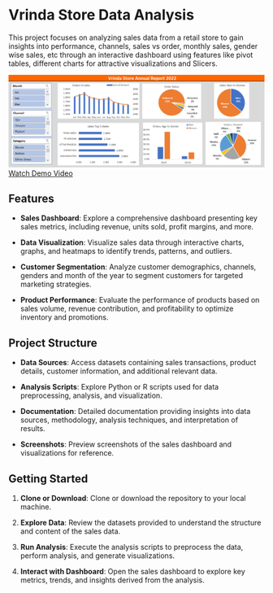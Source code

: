 # Vrinda Store Data Analysis

This project focuses on analyzing sales data from a retail store to gain insights into performance, channels, sales vs order, monthly sales, gender wise sales, etc through an interactive dashboard using features like pivot tables, different charts for attractive visualizations and Slicers.

![Store Sales](https://github.com/ailinabiswas/Interactive-Dashboard-with-Microsoft-Excel/blob/main/Vrinda%20Store%20Data%20Analysis/screenshot.PNG)
[Watch Demo Video](https://github.com/ailinabiswas/Interactive-Dashboard-with-Microsoft-Excel/blob/main/Vrinda%20Store%20Data%20Analysis/Screen%20recording.mp4)

## Features

- **Sales Dashboard**: Explore a comprehensive dashboard presenting key sales metrics, including revenue, units sold, profit margins, and more.

- **Data Visualization**: Visualize sales data through interactive charts, graphs, and heatmaps to identify trends, patterns, and outliers.

- **Customer Segmentation**: Analyze customer demographics, channels, genders and month of the year to segment customers for targeted marketing strategies.

- **Product Performance**: Evaluate the performance of products based on sales volume, revenue contribution, and profitability to optimize inventory and promotions.

## Project Structure

- **Data Sources**: Access datasets containing sales transactions, product details, customer information, and additional relevant data.

- **Analysis Scripts**: Explore Python or R scripts used for data preprocessing, analysis, and visualization.

- **Documentation**: Detailed documentation providing insights into data sources, methodology, analysis techniques, and interpretation of results.

- **Screenshots**: Preview screenshots of the sales dashboard and visualizations for reference.

## Getting Started

1. **Clone or Download**: Clone or download the repository to your local machine.

2. **Explore Data**: Review the datasets provided to understand the structure and content of the sales data.

3. **Run Analysis**: Execute the analysis scripts to preprocess the data, perform analysis, and generate visualizations.

4. **Interact with Dashboard**: Open the sales dashboard to explore key metrics, trends, and insights derived from the analysis.

